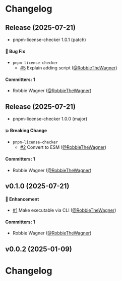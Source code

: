 # Changelog

## Release (2025-07-21)

* pnpm-license-checker 1.0.1 (patch)

#### :bug: Bug Fix
* `pnpm-license-checker`
  * [#5](https://github.com/RobbieTheWagner/pnpm-license-checker/pull/5) Explain adding script ([@RobbieTheWagner](https://github.com/RobbieTheWagner))

#### Committers: 1
- Robbie Wagner ([@RobbieTheWagner](https://github.com/RobbieTheWagner))

## Release (2025-07-21)

* pnpm-license-checker 1.0.0 (major)

#### :boom: Breaking Change
* `pnpm-license-checker`
  * [#2](https://github.com/RobbieTheWagner/pnpm-license-checker/pull/2) Convert to ESM ([@RobbieTheWagner](https://github.com/RobbieTheWagner))

#### Committers: 1
- Robbie Wagner ([@RobbieTheWagner](https://github.com/RobbieTheWagner))


## v0.1.0 (2025-07-21)

#### :rocket: Enhancement
* [#1](https://github.com/RobbieTheWagner/pnpm-license-checker/pull/1) Make executable via CLI ([@RobbieTheWagner](https://github.com/RobbieTheWagner))

#### Committers: 1
- Robbie Wagner ([@RobbieTheWagner](https://github.com/RobbieTheWagner))

## v0.0.2 (2025-01-09)

# Changelog
